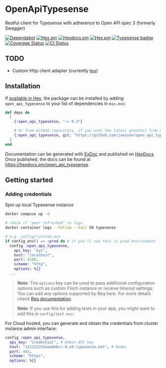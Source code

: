 # OpenApiTypesense

Restful client for Typesense with adherence to Open API spec 3 (formerly Swagger)

[![Dependabot](https://img.shields.io/badge/Dependabot-enabled-green)](https://github.com/jaeyson/open_api_typesense/pulls/app%2Fdependabot)
[![Hex.pm](https://img.shields.io/hexpm/v/open_api_typesense)](https://hex.pm/packages/open_api_typesense)
[![Hexdocs.pm](https://img.shields.io/badge/hex-docs-lightgreen.svg)](https://hexdocs.pm/open_api_typesense)
[![Hex.pm](https://img.shields.io/hexpm/l/open_api_typesense)](https://hexdocs.pm/open_api_typesense/license.html)
[![Typesense badge](https://img.shields.io/badge/Typesense-v27.1-darkblue)](https://typesense.org/docs/27.1/api)
[![Coverage Status](https://coveralls.io/repos/github/jaeyson/open_api_typesense/badge.svg?branch=main)](https://coveralls.io/github/jaeyson/open_api_typesense?branch=main)
[![CI Status](https://github.com/jaeyson/open_api_typesense/actions/workflows/ci.yml/badge.svg?branch=main)](https://github.com/jaeyson/open_api_typesense/actions/workflows/ci.yml)

## TODO
- Custom Http client adapter (currently [`Req`](https://hexdocs.pm/req))

## Installation

If [available in Hex](https://hex.pm/docs/publish), the package can be installed
by adding `open_api_typesense` to your list of dependencies in `mix.exs`:

```elixir
def deps do
  [
    {:open_api_typesense, "~> 0.3"}

    # Or from GitHub repository, if you want the latest greatest from main branch
    {:open_api_typesense, git: "https://github.com/jaeyson/open_api_typesense.git"}
  ]
end
```

Documentation can be generated with [ExDoc](https://github.com/elixir-lang/ex_doc)
and published on [HexDocs](https://hexdocs.pm). Once published, the docs can
be found at <https://hexdocs.pm/open_api_typesense>.

## Getting started

### Adding credentials

Spin up local Typesense instance

```bash
docker compose up -d

# check if "peer refreshed" in logs
docker container logs --follow --tail 50 typesense
```

```elixir
# e.g. config/runtime.exs
if config_env() == :prod do # if you'll use this in prod environment
  config :open_api_typesense,
    api_key: "xyz",
    host: "localhost",
    port: 8108,
    scheme: "http",
    options: %{}
  ...
```

> **Note**: The `options` key can be used to pass additional configuration options such as custom Finch instance or receive timeout settings. You can add any options supported by Req here. For more details check [Req documentation](https://hexdocs.pm/req/Req.Steps.html#run_finch/1-request-options).

> **Note**: If you use this for adding tests in your app, you might want to add this in `config/test.exs`:

For Cloud hosted, you can generate and obtain the credentials from cluster instance admin interface:

```elixir
config :open_api_typesense,
  api_key: "credential", # Admin API key
  host: "111222333aaabbbcc-9.x9.typesense.net", # Nodes
  port: 443,
  scheme: "https",
  options: %{}
```
